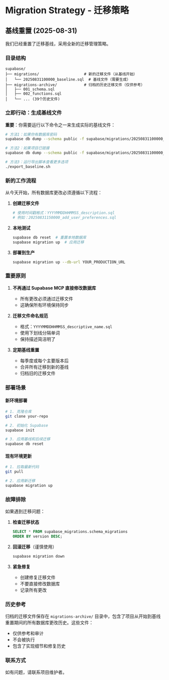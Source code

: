# Migration Strategy - 迁移策略

## 基线重置 (2025-08-31)

我们已经重置了迁移基线，采用全新的迁移管理策略。

### 目录结构

```
supabase/
├── migrations/                    # 新的迁移文件（从基线开始）
│   └── 20250831100000_baseline.sql  # 基线文件（需要生成）
├── migrations-archive/            # 归档的历史迁移文件（仅供参考）
│   ├── 001_schema.sql
│   ├── 002_functions.sql
│   └── ... (39个历史文件)
```

### 立即行动：生成基线文件

**重要**：你需要运行以下命令之一来生成实际的基线文件：

```bash
# 方法1：如果你有数据库密码
supabase db dump --schema public -f supabase/migrations/20250831100000_baseline.sql --password YOUR_PASSWORD

# 方法2：如果项目已链接
supabase db dump --schema public -f supabase/migrations/20250831100000_baseline.sql

# 方法3：运行导出脚本查看更多选项
./export_baseline.sh
```

### 新的工作流程

从今天开始，所有数据库更改必须遵循以下流程：

1. **创建迁移文件**
   ```bash
   # 使用时间戳格式：YYYYMMDDHHMMSS_description.sql
   # 例如：20250831150000_add_user_preferences.sql
   ```

2. **本地测试**
   ```bash
   supabase db reset  # 重置本地数据库
   supabase migration up  # 应用迁移
   ```

3. **部署到生产**
   ```bash
   supabase migration up --db-url YOUR_PRODUCTION_URL
   ```

### 重要原则

1. **不再通过 Supabase MCP 直接修改数据库**
   - 所有更改必须通过迁移文件
   - 这确保所有环境保持同步

2. **迁移文件命名规范**
   - 格式：`YYYYMMDDHHMMSS_descriptive_name.sql`
   - 使用下划线分隔单词
   - 保持描述简洁明了

3. **定期基线重置**
   - 每季度或每个主要版本后
   - 合并所有迁移到新的基线
   - 归档旧的迁移文件

### 部署场景

#### 新环境部署
```bash
# 1. 克隆仓库
git clone your-repo

# 2. 初始化 Supabase
supabase init

# 3. 应用基线和后续迁移
supabase db reset
```

#### 现有环境更新
```bash
# 1. 拉取最新代码
git pull

# 2. 应用新迁移
supabase migration up
```

### 故障排除

如果遇到迁移问题：

1. **检查迁移状态**
   ```sql
   SELECT * FROM supabase_migrations.schema_migrations 
   ORDER BY version DESC;
   ```

2. **回滚迁移**（谨慎使用）
   ```bash
   supabase migration down
   ```

3. **紧急修复**
   - 创建修复迁移文件
   - 不要直接修改数据库
   - 记录所有更改

### 历史参考

归档的迁移文件保存在 `migrations-archive/` 目录中，包含了项目从开始到基线重置期间的所有数据库更改历史。这些文件：
- 仅供参考和审计
- 不会被执行
- 包含了实现细节和修复历史

### 联系方式

如有问题，请联系项目维护者。
